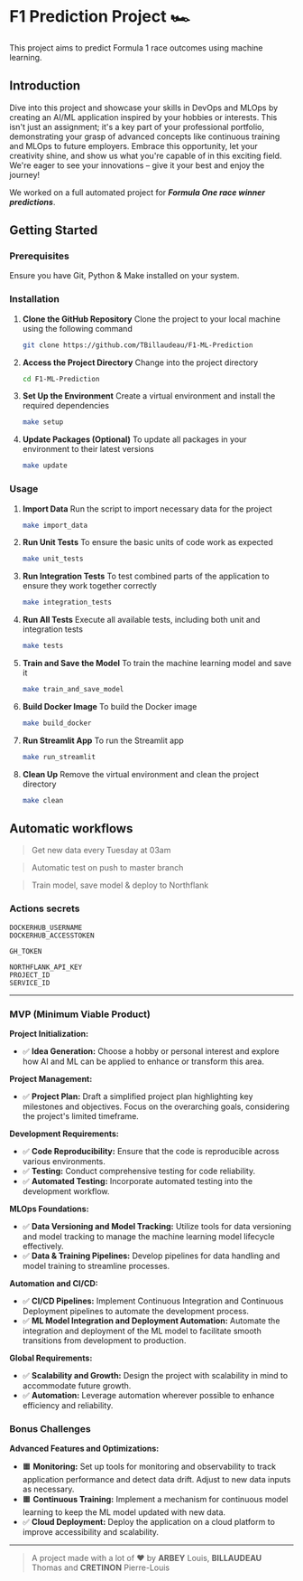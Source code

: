 # F1 Prediction Project 🏎️

This project aims to predict Formula 1 race outcomes using machine learning.


## Introduction

Dive into this project and showcase your skills in DevOps and MLOps by creating an AI/ML application inspired by your hobbies or interests. This isn't just an assignment; it's a key part of your professional portfolio, demonstrating your grasp of advanced concepts like continuous training and MLOps to future employers. Embrace this opportunity, let your creativity shine, and show us what you're capable of in this exciting field. We're eager to see your innovations – give it your best and enjoy the journey!

We worked on a full automated project for ***Formula One race winner predictions***.

## Getting Started

### Prerequisites

Ensure you have Git, Python & Make installed on your system.

### Installation

1. **Clone the GitHub Repository**
    Clone the project to your local machine using the following command
    ```bash
    git clone https://github.com/TBillaudeau/F1-ML-Prediction
    ```

2. **Access the Project Directory**
    Change into the project directory
    ```bash
    cd F1-ML-Prediction
    ```

3. **Set Up the Environment**
    Create a virtual environment and install the required dependencies
    ```bash
    make setup
    ```

4. **Update Packages (Optional)**
    To update all packages in your environment to their latest versions
    ```bash
    make update
    ```

### Usage

1. **Import Data**
    Run the script to import necessary data for the project
    ```bash
    make import_data
    ```

2. **Run Unit Tests**
    To ensure the basic units of code work as expected
    ```bash
    make unit_tests
    ```

3. **Run Integration Tests**
    To test combined parts of the application to ensure they work together correctly
    ```bash
    make integration_tests
    ```

4. **Run All Tests**
    Execute all available tests, including both unit and integration tests
    ```bash
    make tests
    ```

5. **Train and Save the Model**
    To train the machine learning model and save it
    ```bash
    make train_and_save_model
    ```

6. **Build Docker Image**
    To build the Docker image
    ```bash
    make build_docker
    ```

7. **Run Streamlit App**
    To run the Streamlit app
    ```bash
    make run_streamlit
    ```

8. **Clean Up**
    Remove the virtual environment and clean the project directory
    ```bash
    make clean
    ```

## Automatic workflows
> Get new data every Tuesday at 03am

> Automatic test on push to master branch

> Train model, save model & deploy to Northflank

### Actions secrets
```
DOCKERHUB_USERNAME
DOCKERHUB_ACCESSTOKEN

GH_TOKEN
 
NORTHFLANK_API_KEY
PROJECT_ID
SERVICE_ID
```

---

### MVP (Minimum Viable Product)

**Project Initialization:**
- ✅ **Idea Generation:** Choose a hobby or personal interest and explore how AI and ML can be applied to enhance or transform this area.

**Project Management:**
- ✅ **Project Plan:** Draft a simplified project plan highlighting key milestones and objectives. Focus on the overarching goals, considering the project's limited timeframe.

**Development Requirements:**
- ✅ **Code Reproducibility:** Ensure that the code is reproducible across various environments.
- ✅ **Testing:** Conduct comprehensive testing for code reliability.
- ✅ **Automated Testing:** Incorporate automated testing into the development workflow.

**MLOps Foundations:**
- ✅ **Data Versioning and Model Tracking:** Utilize tools for data versioning and model tracking to manage the machine learning model lifecycle effectively.
- ✅ **Data & Training Pipelines:** Develop pipelines for data handling and model training to streamline processes.

**Automation and CI/CD:**
- ✅ **CI/CD Pipelines:** Implement Continuous Integration and Continuous Deployment pipelines to automate the development process.
- ✅ **ML Model Integration and Deployment Automation:** Automate the integration and deployment of the ML model to facilitate smooth transitions from development to production.

**Global Requirements:**
- ✅ **Scalability and Growth:** Design the project with scalability in mind to accommodate future growth.
- ✅ **Automation:** Leverage automation wherever possible to enhance efficiency and reliability.

### Bonus Challenges

**Advanced Features and Optimizations:**
- 🟧 **Monitoring:** Set up tools for monitoring and observability to track application performance and detect data drift. Adjust to new data inputs as necessary.
- 🟧 **Continuous Training:** Implement a mechanism for continuous model learning to keep the ML model updated with new data.
- ✅ **Cloud Deployment:** Deploy the application on a cloud platform to improve accessibility and scalability.


---
> A project made with a lot of ❤️ by **ARBEY** Louis, **BILLAUDEAU** Thomas and **CRETINON** Pierre-Louis
